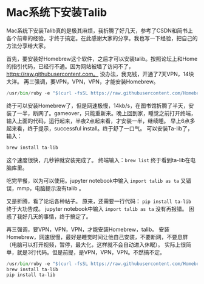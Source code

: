 # Mac系统下安装Talib

Mac系统下安装Talib真的是极其麻烦，我折腾了好几天，参考了CSDN和简书上各个前辈的经验，才终于搞定。在此感谢大家的分享。我也写一下经验，把自己的方法分享给大家。

首先，要安装好Homebrew这个软件，之后才可以安装talib。按照论坛上和Home的指引代码，已经行不通。因为网站被墙了访问不了，https://raw.githubusercontent.com。
没办法，我充钱，开通了7天VPN，14块大洋。
再三强调，要VPN，VPN，VPN，才能安装Homebrew。
```python
/usr/bin/ruby -e "$(curl -fsSL https://raw.githubusercontent.com/Homebrew/install/master/install)"
```
终于可以安装Homebrew了，但是网速极慢，14kb/s，在图书馆折腾了半天，安装了一半，断网了。gameover，只能重新来。晚上回到家，睡觉之前打开终端，输入上面的代码，运行起来，半夜2点起来看，才安装一半，继续睡。
早上6点多起来看，终于提示，successful install。终于舒了一口气。
可以安装Ta-lib了，输入：
```python
brew install ta-lib
```
这个速度很快，几秒钟就安装完成了。
终端输入：`brew list`
终于看到ta-lib在电脑库里。

吃完早餐，以为可以使用。jupyter notebook中输入
`import talib as ta`
又错误，mmp，电脑提示没有talib 。

又是折腾，看了论坛各种帖子。
原来，还需要一行代码：
`pip install ta-lib`
终于大功告成。
jupyter notebook中输入
`import talib as ta`
没有再报错。
困惑了我好几天的事情，终于搞定了。


再三强调，要VPN，VPN，VPN，才能安装Homebrew，talib。
安装Homebrew，网速很慢，最好是睡觉时间让他自己安装，不要断网，不要息屏（电脑可以打开视频，暂停，最大化，这样就不会自动进入休眠）。
实际上很简单，就是3行代码。但是前提，是VPN，VPN，VPN。不然搞不定。
```python
/usr/bin/ruby -e "$(curl -fsSL https://raw.githubusercontent.com/Homebrew/install/master/install)"
brew install ta-lib
pip install ta-lib
```
